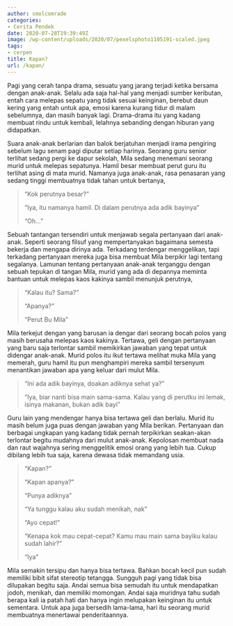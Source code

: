 ```yaml
---
author: smolcomrade
categories:
- Cerita Pendek
date: 2020-07-28T19:39:49Z
image: /wp-content/uploads/2020/07/pexelsphoto1105191-scaled.jpeg
tags:
- cerpen
title: Kapan?
url: /kapan/
---
```


Pagi yang cerah tanpa drama, sesuatu yang jarang terjadi ketika bersama dengan anak-anak. Selalu ada saja hal-hal yang menjadi sumber keributan, entah cara melepas sepatu yang tidak sesuai keinginan, berebut daun kering yang entah untuk apa, emosi karena kurang tidur di malam sebelumnya, dan masih banyak lagi. Drama-drama itu yang kadang membuat rindu untuk kembali, lelahnya sebanding dengan hiburan yang didapatkan.

Suara anak-anak berlarian dan balok berjatuhan menjadi irama pengiring sebelum lagu senam pagi diputar setiap harinya. Seorang guru senior terlihat sedang pergi ke dapur sekolah, Mila sedang menemani seorang murid untuk melepas sepatunya. Hamil besar membuat perut guru itu terlihat asing di mata murid. Namanya juga anak-anak, rasa penasaran yang sedang tinggi membuatnya tidak tahan untuk bertanya,

> “Kok perutnya besar?”
> 
> “Iya, itu namanya hamil. Di dalam perutnya ada adik bayinya”
> 
> “Oh…”

Sebuah tantangan tersendiri untuk menjawab segala pertanyaan dari anak-anak. Seperti seorang filsuf yang mempertanyakan bagaimana semesta bekerja dan mengapa dirinya ada. Terkadang terdengar menggelikan, tapi terkadang pertanyaan mereka juga bisa membuat Mila berpikir lagi tentang segalanya. Lamunan tentang pertanyaan anak-anak terganggu dengan sebuah tepukan di tangan Mila, murid yang ada di depannya meminta bantuan untuk melepas kaos kakinya sambil menunjuk perutnya,

> “Kalau itu? Sama?”
> 
> “Apanya?”
> 
> “Perut Bu Mila”

Mila terkejut dengan yang barusan ia dengar dari seorang bocah polos yang masih berusaha melepas kaos kakinya. Tertawa, geli dengan pertanyaan yang baru saja terlontar sambil memikirkan jawaban yang tepat untuk didengar anak-anak. Murid polos itu ikut tertawa melihat muka Mila yang memerah, guru hamil itu pun menghampiri mereka sambil tersenyum menantikan jawaban apa yang keluar dari mulut Mila.

> “Ini ada adik bayinya, doakan adiknya sehat ya?”
> 
> “Iya, biar nanti bisa main sama-sama. Kalau yang di perutku ini lemak, isinya makanan, bukan adik bayi”

Guru lain yang mendengar hanya bisa tertawa geli dan berlalu. Murid itu masih belum juga puas dengan jawaban yang Mila berikan. Pertanyaan dan berbagai ungkapan yang kadang tidak pernah terpikirkan seakan-akan terlontar begitu mudahnya dari mulut anak-anak. Kepolosan membuat nada dan raut wajahnya sering menggelitik emosi orang yang lebih tua. Cukup dibilang lebih tua saja, karena dewasa tidak memandang usia.

> “Kapan?”
> 
> “Kapan apanya?”
> 
> “Punya adiknya”
> 
> “Ya tunggu kalau aku sudah menikah, nak”
> 
> “Ayo cepat!”
> 
> “Kenapa kok mau cepat-cepat? Kamu mau main sama bayiku kalau sudah lahir?”
> 
> “Iya”

Mila semakin tersipu dan hanya bisa tertawa. Bahkan bocah kecil pun sudah memiliki bibit sifat stereotip tetangga. Sungguh pagi yang tidak bisa dilupakan begitu saja. Andai semua bisa semudah itu untuk mendapatkan jodoh, menikah, dan memiliki momongan. Andai saja muridnya tahu sudah berapa kali ia patah hati dan hanya ingin melupakan keinginan itu untuk sementara. Untuk apa juga bersedih lama-lama, hari itu seorang murid membuatnya menertawai penderitaannya.